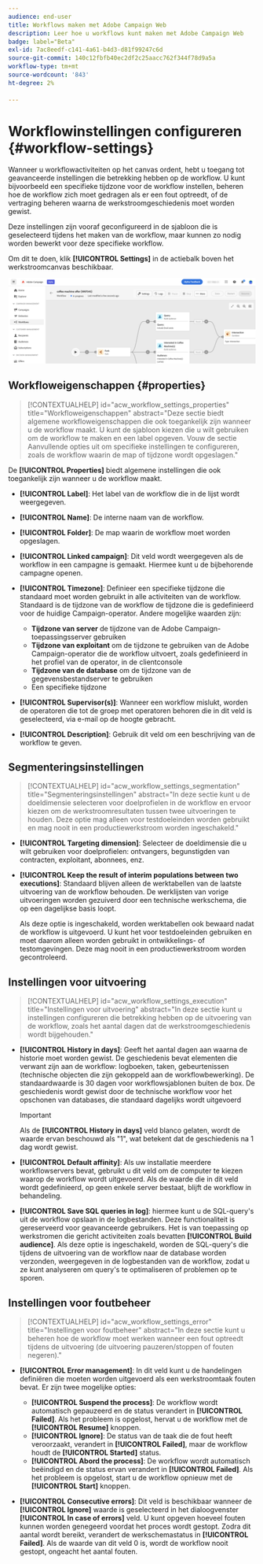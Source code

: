 ```yaml
---
audience: end-user
title: Workflows maken met Adobe Campaign Web
description: Leer hoe u workflows kunt maken met Adobe Campaign Web
badge: label="Beta"
exl-id: 7ac8eedf-c141-4a61-b4d3-d81f99247c6d
source-git-commit: 140c12fbfb40ec2df2c25aacc762f344f78d9a5a
workflow-type: tm+mt
source-wordcount: '843'
ht-degree: 2%

---
```


# Workflowinstellingen configureren {#workflow-settings}

Wanneer u workflowactiviteiten op het canvas ordent, hebt u toegang tot geavanceerde instellingen die betrekking hebben op de workflow. U kunt bijvoorbeeld een specifieke tijdzone voor de workflow instellen, beheren hoe de workflow zich moet gedragen als er een fout optreedt, of de vertraging beheren waarna de werkstroomgeschiedenis moet worden gewist.

Deze instellingen zijn vooraf geconfigureerd in de sjabloon die is geselecteerd tijdens het maken van de workflow, maar kunnen zo nodig worden bewerkt voor deze specifieke workflow.

Om dit te doen, klik **[!UICONTROL Settings]** in de actiebalk boven het werkstroomcanvas beschikbaar.

![](assets/workflow-settings.png)

## Workfloweigenschappen {#properties}

>[!CONTEXTUALHELP]
>id="acw_workflow_settings_properties"
>title="Workfloweigenschappen"
>abstract="Deze sectie biedt algemene workfloweigenschappen die ook toegankelijk zijn wanneer u de workflow maakt. U kunt de sjabloon kiezen die u wilt gebruiken om de workflow te maken en een label opgeven. Vouw de sectie Aanvullende opties uit om specifieke instellingen te configureren, zoals de workflow waarin de map of tijdzone wordt opgeslagen."

De **[!UICONTROL Properties]** biedt algemene instellingen die ook toegankelijk zijn wanneer u de workflow maakt.

* **[!UICONTROL Label]**: Het label van de workflow die in de lijst wordt weergegeven.
* **[!UICONTROL Name]**: De interne naam van de workflow.
* **[!UICONTROL Folder]**: De map waarin de workflow moet worden opgeslagen.
* **[!UICONTROL Linked campaign]**: Dit veld wordt weergegeven als de workflow in een campagne is gemaakt. Hiermee kunt u de bijbehorende campagne openen.
* **[!UICONTROL Timezone]**: Definieer een specifieke tijdzone die standaard moet worden gebruikt in alle activiteiten van de workflow. Standaard is de tijdzone van de workflow de tijdzone die is gedefinieerd voor de huidige Campaign-operator.
Andere mogelijke waarden zijn:
   * **Tijdzone van server** de tijdzone van de Adobe Campaign-toepassingsserver gebruiken
   * **Tijdzone van exploitant** om de tijdzone te gebruiken van de Adobe Campaign-operator die de workflow uitvoert, zoals gedefinieerd in het profiel van de operator, in de clientconsole
   * **Tijdzone van de database** om de tijdzone van de gegevensbestandserver te gebruiken
   * Een specifieke tijdzone

* **[!UICONTROL Supervisor(s)]**: Wanneer een workflow mislukt, worden de operatoren die tot de groep met operatoren behoren die in dit veld is geselecteerd, via e-mail op de hoogte gebracht.
* **[!UICONTROL Description]**: Gebruik dit veld om een beschrijving van de workflow te geven.

## Segmenteringsinstellingen

>[!CONTEXTUALHELP]
>id="acw_workflow_settings_segmentation"
>title="Segmenteringsinstellingen"
>abstract="In deze sectie kunt u de doeldimensie selecteren voor doelprofielen in de workflow en ervoor kiezen om de werkstroomresultaten tussen twee uitvoeringen te houden. Deze optie mag alleen voor testdoeleinden worden gebruikt en mag nooit in een productiewerkstroom worden ingeschakeld."

* **[!UICONTROL Targeting dimension]**: Selecteer de doeldimensie die u wilt gebruiken voor doelprofielen: ontvangers, begunstigden van contracten, exploitant, abonnees, enz.
* **[!UICONTROL Keep the result of interim populations between two executions]**: Standaard blijven alleen de werktabellen van de laatste uitvoering van de workflow behouden. De werklijsten van vorige uitvoeringen worden gezuiverd door een technische werkschema, die op een dagelijkse basis loopt.

  Als deze optie is ingeschakeld, worden werktabellen ook bewaard nadat de workflow is uitgevoerd. U kunt het voor testdoeleinden gebruiken en moet daarom alleen worden gebruikt in ontwikkelings- of testomgevingen. Deze mag nooit in een productiewerkstroom worden gecontroleerd.

## Instellingen voor uitvoering

>[!CONTEXTUALHELP]
>id="acw_workflow_settings_execution"
>title="Instellingen voor uitvoering"
>abstract="In deze sectie kunt u instellingen configureren die betrekking hebben op de uitvoering van de workflow, zoals het aantal dagen dat de werkstroomgeschiedenis wordt bijgehouden."

* **[!UICONTROL History in days]**: Geeft het aantal dagen aan waarna de historie moet worden gewist. De geschiedenis bevat elementen die verwant zijn aan de workflow: logboeken, taken, gebeurtenissen (technische objecten die zijn gekoppeld aan de workflowbewerking). De standaardwaarde is 30 dagen voor workflowsjablonen buiten de box. De geschiedenis wordt gewist door de technische workflow voor het opschonen van databases, die standaard dagelijks wordt uitgevoerd

  >[!IMPORTANT]
  >
  >Als de **[!UICONTROL History in days]** veld blanco gelaten, wordt de waarde ervan beschouwd als &quot;1&quot;, wat betekent dat de geschiedenis na 1 dag wordt gewist.

* **[!UICONTROL Default affinity]**: Als uw installatie meerdere workflowservers bevat, gebruikt u dit veld om de computer te kiezen waarop de workflow wordt uitgevoerd. Als de waarde die in dit veld wordt gedefinieerd, op geen enkele server bestaat, blijft de workflow in behandeling.

* **[!UICONTROL Save SQL queries in log]**: hiermee kunt u de SQL-query&#39;s uit de workflow opslaan in de logbestanden. Deze functionaliteit is gereserveerd voor geavanceerde gebruikers. Het is van toepassing op werkstromen die gericht activiteiten zoals bevatten **[!UICONTROL Build audience]**. Als deze optie is ingeschakeld, worden de SQL-query&#39;s die tijdens de uitvoering van de workflow naar de database worden verzonden, weergegeven in de logbestanden van de workflow, zodat u ze kunt analyseren om query&#39;s te optimaliseren of problemen op te sporen.

## Instellingen voor foutbeheer

>[!CONTEXTUALHELP]
>id="acw_workflow_settings_error"
>title="Instellingen voor foutbeheer"
>abstract="In deze sectie kunt u beheren hoe de workflow moet werken wanneer een fout optreedt tijdens de uitvoering (de uitvoering pauzeren/stoppen of fouten negeren)."

* **[!UICONTROL Error management]**: In dit veld kunt u de handelingen definiëren die moeten worden uitgevoerd als een werkstroomtaak fouten bevat. Er zijn twee mogelijke opties:

   * **[!UICONTROL Suspend the process]**: De workflow wordt automatisch gepauzeerd en de status verandert in **[!UICONTROL Failed]**. Als het probleem is opgelost, hervat u de workflow met de **[!UICONTROL Resume]** knoppen.
   * **[!UICONTROL Ignore]**: De status van de taak die de fout heeft veroorzaakt, verandert in **[!UICONTROL Failed]**, maar de workflow houdt de **[!UICONTROL Started]** status. <!-- TO ADD ONCE SCHEUDLER IS AVAILABLE This configuration is relevant for recurring tasks: if the branch includes a scheduler, it will start normally next time the workflow is executed.-->
   * **[!UICONTROL Abord the process]**: De workflow wordt automatisch beëindigd en de status ervan verandert in **[!UICONTROL Failed]**. Als het probleem is opgelost, start u de workflow opnieuw met de **[!UICONTROL Start]** knoppen.

* **[!UICONTROL Consecutive errors]**: Dit veld is beschikbaar wanneer de **[!UICONTROL Ignore]** waarde is geselecteerd in het dialoogvenster **[!UICONTROL In case of errors]** veld. U kunt opgeven hoeveel fouten kunnen worden genegeerd voordat het proces wordt gestopt. Zodra dit aantal wordt bereikt, verandert de werkschemastatus in **[!UICONTROL Failed]**. Als de waarde van dit veld 0 is, wordt de workflow nooit gestopt, ongeacht het aantal fouten.
